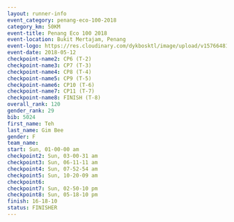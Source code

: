 ```yaml
--- 
layout: runner-info 
event_category: penang-eco-100-2018 
category_km: 50KM 
event-title: Penang Eco 100 2018 
event-location: Bukit Mertajam, Penang 
event-logo: https://res.cloudinary.com/dykbosktl/image/upload/v1576648106/Logo/Logo_lovxhg.jpg 
event-date: 2018-05-12 
checkpoint-name2: CP6 (T-2) 
checkpoint-name3: CP7 (T-3) 
checkpoint-name4: CP8 (T-4) 
checkpoint-name5: CP9 (T-5) 
checkpoint-name6: CP10 (T-6) 
checkpoint-name7: CP11 (T-7) 
checkpoint-name8: FINISH (T-8) 
overall_rank: 120
gender_rank: 29
bib: 5024
first_name: Teh
last_name: Gim Bee
gender: F
team_name: 
start: Sun, 01-00-00 am
checkpoint2: Sun, 03-00-31 am
checkpoint3: Sun, 06-11-11 am
checkpoint4: Sun, 07-52-54 am
checkpoint5: Sun, 10-20-09 am
checkpoint6: 
checkpoint7: Sun, 02-50-10 pm
checkpoint8: Sun, 05-18-10 pm
finish: 16-18-10
status: FINISHER
--- 
```

